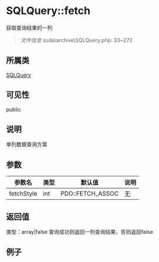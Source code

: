 # SQLQuery::fetch
获取查询结果的一列
> *文件信息* suda\archive\SQLQuery.php: 33~272
## 所属类 

[SQLQuery](../SQLQuery.md)

## 可见性

  public  
## 说明

单列数据查询方案


## 参数

| 参数名 | 类型 | 默认值 | 说明 |
|--------|-----|-------|-------|
| fetchStyle |  int | PDO::FETCH_ASSOC | 无 |

## 返回值
类型：array|false
 查询成功则返回一列查询结果，否则返回false

## 例子
